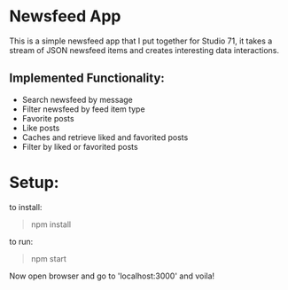 # Newsfeed App

This is a simple newsfeed app that I put together for Studio 71, it takes a stream of JSON newsfeed items and creates interesting data interactions.

## Implemented Functionality:
- Search newsfeed by message
- Filter newsfeed by feed item type
- Favorite posts
- Like posts
- Caches and retrieve liked and favorited posts
- Filter by liked or favorited posts


# Setup:
to install: 
> npm install

to run: 
> npm start

Now open browser and go to 'localhost:3000' and voila!
